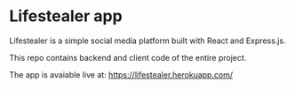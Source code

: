 # Lifestealer app

Lifestealer is a simple social media platform built with React and Express.js.

This repo contains backend and client code of the entire project.

The app is avaiable live at: https://lifestealer.herokuapp.com/
